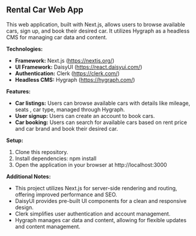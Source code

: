## Rental Car Web App

This web application, built with Next.js, allows users to browse available cars, sign up, and book their desired car. It utilizes Hygraph as a headless CMS for managing car data and content.

**Technologies:**

-   **Framework:** Next.js (https://nextjs.org/)
-   **UI Framework:** DaisyUI (https://react.daisyui.com/)
-   **Authentication:** Clerk (https://clerk.com/)
-   **Headless CMS:** Hygraph (https://hygraph.com/)

**Features:**

-   **Car listings:** Users can browse available cars with details like mileage, seats , car type, managed through Hygraph.
-   **User signup:** Users can create an account to book cars.
-   **Car booking:** Users can search for available cars based on rent price and car brand and book their desired car.

**Setup:**

1. Clone this repository.
2. Install dependencies: npm install
3. Open the application in your browser at http://localhost:3000

**Additional Notes:**

-   This project utilizes Next.js for server-side rendering and routing, offering improved performance and SEO.
-   DaisyUI provides pre-built UI components for a clean and responsive design.
-   Clerk simplifies user authentication and account management.
-   Hygraph manages car data and content, allowing for flexible updates and content management.
